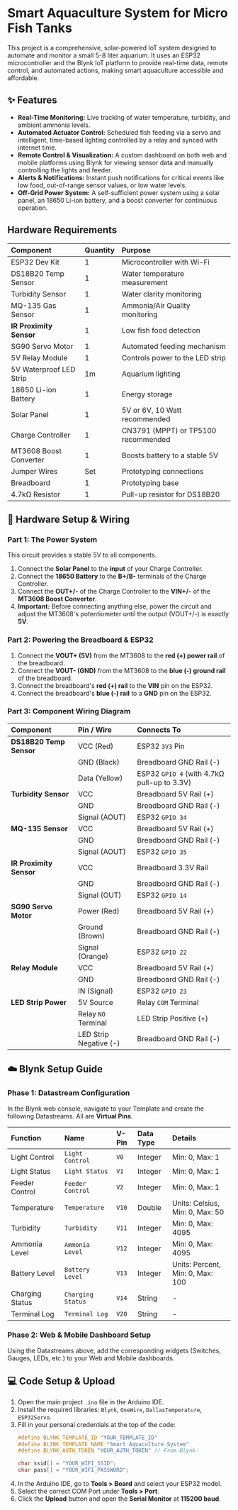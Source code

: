 # Smart Aquaculture System for Micro Fish Tanks

This project is a comprehensive, solar-powered IoT system designed to automate and monitor a small 5-8 liter aquarium. It uses an ESP32 microcontroller and the Blynk IoT platform to provide real-time data, remote control, and automated actions, making smart aquaculture accessible and affordable.



## ✨ Features
- **Real-Time Monitoring:** Live tracking of water temperature, turbidity, and ambient ammonia levels.
- **Automated Actuator Control:** Scheduled fish feeding via a servo and intelligent, time-based lighting controlled by a relay and synced with internet time.
- **Remote Control & Visualization:** A custom dashboard on both web and mobile platforms using Blynk for viewing sensor data and manually controlling the lights and feeder.
- **Alerts & Notifications:** Instant push notifications for critical events like low food, out-of-range sensor values, or low water levels.
- **Off-Grid Power System:** A self-sufficient power system using a solar panel, an 18650 Li-ion battery, and a boost converter for continuous operation.

## Hardware Requirements

| Component | Quantity | Purpose |
| :--- | :--- | :--- |
| ESP32 Dev Kit | 1 | Microcontroller with Wi-Fi |
| DS18B20 Temp Sensor| 1 | Water temperature measurement |
| Turbidity Sensor | 1 | Water clarity monitoring |
| MQ-135 Gas Sensor | 1 | Ammonia/Air Quality monitoring |
| **IR Proximity Sensor** | 1 | Low fish food detection |
| SG90 Servo Motor | 1 | Automated feeding mechanism |
| 5V Relay Module | 1 | Controls power to the LED strip |
| 5V Waterproof LED Strip | 1m | Aquarium lighting |
| 18650 Li-ion Battery | 1 | Energy storage |
| Solar Panel | 1 | 5V or 6V, 10 Watt recommended |
| Charge Controller | 1 | CN3791 (MPPT) or TP5100 recommended |
| MT3608 Boost Converter | 1 | Boosts battery to a stable 5V |
| Jumper Wires | Set | Prototyping connections |
| Breadboard | 1 | Prototyping base |
| 4.7kΩ Resistor | 1 | Pull-up resistor for DS18B20 |

## 🔌 Hardware Setup & Wiring

### Part 1: The Power System
This circuit provides a stable 5V to all components.
1.  Connect the **Solar Panel** to the **input** of your Charge Controller.
2.  Connect the **18650 Battery** to the **B+/B-** terminals of the Charge Controller.
3.  Connect the **OUT+/-** of the Charge Controller to the **VIN+/-** of the **MT3608 Boost Converter**.
4.  **Important:** Before connecting anything else, power the circuit and adjust the MT3608's potentiometer until the output (VOUT+/-) is exactly **5V**.

### Part 2: Powering the Breadboard & ESP32
1.  Connect the **VOUT+ (5V)** from the MT3608 to the **red (+) power rail** of the breadboard.
2.  Connect the **VOUT- (GND)** from the MT3608 to the **blue (-) ground rail** of the breadboard.
3.  Connect the breadboard's **red (+) rail** to the **VIN** pin on the ESP32.
4.  Connect the breadboard's **blue (-) rail** to a **GND** pin on the ESP32.

### Part 3: Component Wiring Diagram

| Component | Pin / Wire | Connects To |
| :--- | :--- | :--- |
| **DS18B20 Temp Sensor**| VCC (Red) | ESP32 `3V3` Pin |
| | GND (Black) | Breadboard GND Rail (-) |
| | Data (Yellow)| ESP32 `GPIO 4` (with 4.7kΩ pull-up to 3.3V) |
| **Turbidity Sensor** | VCC | Breadboard 5V Rail (+) |
| | GND | Breadboard GND Rail (-) |
| | Signal (AOUT)| ESP32 `GPIO 34` |
| **MQ-135 Sensor** | VCC | Breadboard 5V Rail (+) |
| | GND | Breadboard GND Rail (-) |
| | Signal (AOUT)| ESP32 `GPIO 35` |
| **IR Proximity Sensor**| VCC | Breadboard 3.3V Rail |
| | GND | Breadboard GND Rail (-) |
| | Signal (OUT) | ESP32 `GPIO 14` |
| **SG90 Servo Motor** | Power (Red) | Breadboard 5V Rail (+) |
| | Ground (Brown)| Breadboard GND Rail (-) |
| | Signal (Orange)| ESP32 `GPIO 22` |
| **Relay Module** | VCC | Breadboard 5V Rail (+) |
| | GND | Breadboard GND Rail (-) |
| | IN (Signal) | ESP32 `GPIO 23` |
| **LED Strip Power** | 5V Source | Relay `COM` Terminal |
| | Relay `NO` Terminal| LED Strip Positive (+) |
| | LED Strip Negative (-)| Breadboard GND Rail (-) |

## ☁️ Blynk Setup Guide

### Phase 1: Datastream Configuration
In the Blynk web console, navigate to your Template and create the following Datastreams. All are **Virtual Pins**.

| Function | Name | V-Pin | Data Type | Details |
| :--- | :--- | :--- | :--- | :--- |
| Light Control | `Light Control` | `V0` | Integer | Min: 0, Max: 1 |
| Light Status | `Light Status` | `V1` | Integer | Min: 0, Max: 1 |
| Feeder Control | `Feeder Control` | `V2` | Integer | Min: 0, Max: 1 |
| Temperature | `Temperature` | `V10`| Double | Units: Celsius, Min: 0, Max: 50 |
| Turbidity | `Turbidity` | `V11`| Integer | Min: 0, Max: 4095 |
| Ammonia Level | `Ammonia Level` | `V12`| Integer | Min: 0, Max: 4095 |
| Battery Level | `Battery Level` | `V13`| Integer | Units: Percent, Min: 0, Max: 100|
| Charging Status| `Charging Status`| `V14`| String | - |
| Terminal Log | `Terminal Log` | `V20`| String | - |

### Phase 2: Web & Mobile Dashboard Setup
Using the Datastreams above, add the corresponding widgets (Switches, Gauges, LEDs, etc.) to your Web and Mobile dashboards.

## 💻 Code Setup & Upload
1.  Open the main project `.ino` file in the Arduino IDE.
2.  Install the required libraries: `Blynk`, `OneWire`, `DallasTemperature`, `ESP32Servo`.
3.  Fill in your personal credentials at the top of the code:
    ```cpp
    #define BLYNK_TEMPLATE_ID "YOUR_TEMPLATE_ID"
    #define BLYNK_TEMPLATE_NAME "Smart Aquaculture System"
    #define BLYNK_AUTH_TOKEN "YOUR_AUTH_TOKEN" // From Blynk

    char ssid[] = "YOUR_WIFI_SSID";
    char pass[] = "YOUR_WIFI_PASSWORD";
    ```
4.  In the Arduino IDE, go to **Tools > Board** and select your ESP32 model.
5.  Select the correct COM Port under **Tools > Port**.
6.  Click the **Upload** button and open the **Serial Monitor** at **115200 baud**.
